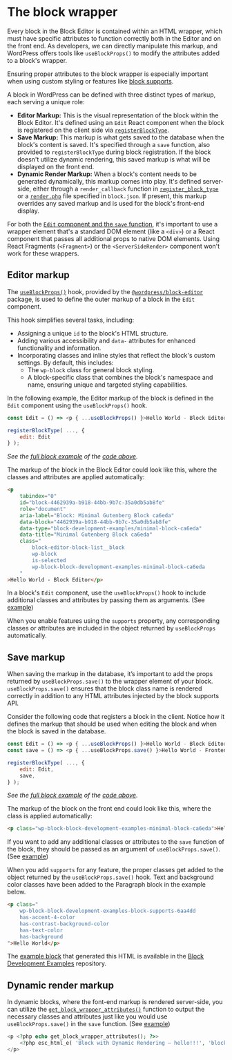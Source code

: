 # The block wrapper

Every block in the Block Editor is contained within an HTML wrapper, which must have specific attributes to function correctly both in the Editor and on the front end. As developers, we can directly manipulate this markup, and WordPress offers tools like `useBlockProps()` to modify the attributes added to a block's wrapper.

Ensuring proper attributes to the block wrapper is especially important when using custom styling or features like [block supports](https://developer.wordpress.org/block-editor/reference-guides/block-api/block-supports/).

A block in WordPress can be defined with three distinct types of markup, each serving a unique role:

- **Editor Markup:** This is the visual representation of the block within the Block Editor. It's defined using an `Edit` React component when the block is registered on the client side via [`registerBlockType`](https://developer.wordpress.org/block-editor/reference-guides/block-api/block-registration/#registerblocktype).
- **Save Markup:** This markup is what gets saved to the database when the block's content is saved. It's specified through a `save` function, also provided to `registerBlockType` during block registration. If the block doesn't utilize dynamic rendering, this saved markup is what will be displayed on the front end.
- **Dynamic Render Markup:** When a block's content needs to be generated dynamically, this markup comes into play. It's defined server-side, either through a `render_callback` function in [`register_block_type`](https://developer.wordpress.org/reference/functions/register_block_type/) or a [`render.php`](https://developer.wordpress.org/block-editor/reference-guides/block-api/block-metadata/#render) file specified in `block.json`. If present, this markup overrides any saved markup and is used for the block's front-end display.

For both the [`Edit` component and the `save` function](https://developer.wordpress.org/block-editor/reference-guides/block-api/block-edit-save/), it's important to use a wrapper element that's a standard DOM element (like a `<div>`) or a React component that passes all additional props to native DOM elements. Using React Fragments (`<Fragment>`) or the `<ServerSideRender>` component won't work for these wrappers.

## Editor markup

The [`useBlockProps()`](https://developer.wordpress.org/block-editor/reference-guides/packages/packages-block-editor/#useblockprops) hook, provided by the [`@wordpress/block-editor`](https://developer.wordpress.org/block-editor/reference-guides/packages/packages-block-editor) package, is used to define the outer markup of a block in the `Edit` component.

This hook simplifies several tasks, including:

- Assigning a unique `id` to the block's HTML structure.
- Adding various accessibility and `data-` attributes for enhanced functionality and information.
- Incorporating classes and inline styles that reflect the block's custom settings. By default, this includes:
    - The `wp-block` class for general block styling.
    - A block-specific class that combines the block's namespace and name, ensuring unique and targeted styling capabilities.

In the following example, the Editor markup of the block is defined in the `Edit` component using the `useBlockProps()` hook.

```js
const Edit = () => <p { ...useBlockProps() }>Hello World - Block Editor</p>;

registerBlockType( ..., {
	edit: Edit
} );
```

_See the [full block example](https://github.com/WordPress/block-development-examples/tree/trunk/plugins/minimal-block-ca6eda) of the [code above](https://github.com/WordPress/block-development-examples/blob/trunk/plugins/minimal-block-ca6eda/src/index.js)._

The markup of the block in the Block Editor could look like this, where the classes and attributes are applied automatically:

```html
<p
    tabindex="0"
    id="block-4462939a-b918-44bb-9b7c-35a0db5ab8fe"
    role="document"
    aria-label="Block: Minimal Gutenberg Block ca6eda"
    data-block="4462939a-b918-44bb-9b7c-35a0db5ab8fe"
    data-type="block-development-examples/minimal-block-ca6eda"
    data-title="Minimal Gutenberg Block ca6eda"
    class="
        block-editor-block-list__block
        wp-block
        is-selected
        wp-block-block-development-examples-minimal-block-ca6eda
    "
>Hello World - Block Editor</p>
```

In a block's `Edit` component, use the `useBlockProps()` hook to include additional classes and attributes by passing them as arguments. (See [example](https://github.com/WordPress/block-development-examples/blob/trunk/plugins/stylesheets-79a4c3/src/edit.js))

When you enable features using the `supports` property, any corresponding classes or attributes are included in the object returned by `useBlockProps` automatically.

## Save markup

When saving the markup in the database, it’s important to add the props returned by `useBlockProps.save()` to the wrapper element of your block. `useBlockProps.save()` ensures that the block class name is rendered correctly in addition to any HTML attributes injected by the block supports API.

Consider the following code that registers a block in the client. Notice how it defines the markup that should be used when editing the block and when the block is saved in the database.

```js
const Edit = () => <p { ...useBlockProps() }>Hello World - Block Editor</p>;
const save = () => <p { ...useBlockProps.save() }>Hello World - Frontend</p>;

registerBlockType( ..., {
	edit: Edit,
	save,
} );
```

_See the [full block example](https://github.com/WordPress/block-development-examples/tree/trunk/plugins/minimal-block-ca6eda) of the [code above](https://github.com/WordPress/block-development-examples/blob/trunk/plugins/minimal-block-ca6eda/src/index.js)._

The markup of the block on the front end could look like this, where the class is applied automatically:

```html
<p class="wp-block-block-development-examples-minimal-block-ca6eda">Hello World – Frontend</p>
```

If you want to add any additional classes or attributes to the `save` function of the block, they should be passed as an argument of `useBlockProps.save()`. (See [example](https://github.com/WordPress/block-development-examples/blob/trunk/plugins/stylesheets-79a4c3/src/save.js))

When you add `supports` for any feature, the proper classes get added to the object returned by the `useBlockProps.save()` hook. Text and background color classes have been added to the Paragraph block in the example below.

```html
<p class="
    wp-block-block-development-examples-block-supports-6aa4dd
    has-accent-4-color
    has-contrast-background-color
    has-text-color
    has-background
">Hello World</p>
```

The [example block](https://github.com/WordPress/block-development-examples/tree/trunk/plugins/block-supports-6aa4dd) that generated this HTML is available in the [Block Development Examples](https://github.com/WordPress/block-development-examples) repository.

## Dynamic render markup

In dynamic blocks, where the font-end markup is rendered server-side, you can utilize the [`get_block_wrapper_attributes()`](https://developer.wordpress.org/reference/functions/get_block_wrapper_attributes/) function to output the necessary classes and attributes just like you would use `useBlockProps.save()` in the `save` function. (See [example](https://github.com/WordPress/block-development-examples/blob/f68640f42d993f0866d1879f67c73910285ca114/plugins/block-dynamic-rendering-64756b/src/render.php#L11))

```php
<p <?php echo get_block_wrapper_attributes(); ?>>
	<?php esc_html_e( 'Block with Dynamic Rendering – hello!!!', 'block-development-examples' ); ?>
</p>
```
